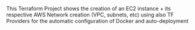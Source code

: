 This Terraform Project shows the creation of an EC2 instance + its respective AWS Network creation (VPC, subnets, etc) using also TF Providers for the automatic configuration of Docker and auto-deployment
